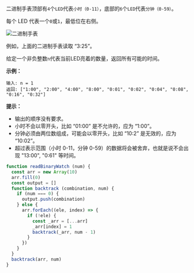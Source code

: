 二进制手表顶部有`4`个`LED`代表`小时（0-11）`，底部的`6`个`LED`代表`分钟（0-59）`。

每个 LED 代表一个`0`或`1`，最低位在右侧。

![二进制手表](https://upload.wikimedia.org/wikipedia/commons/8/8b/Binary_clock_samui_moon.jpg)

例如，上面的二进制手表读取 “3:25”。

给定一个非负整数`n`代表当前LED亮着的数量，返回所有可能的时间。

**示例：**
```
输入: n = 1
返回: ["1:00", "2:00", "4:00", "8:00", "0:01", "0:02", "0:04", "0:08", "0:16", "0:32"]
```

**提示：**
- 输出的顺序没有要求。
- 小时不会以零开头，比如 “01:00” 是不允许的，应为 “1:00”。
- 分钟必须由两位数组成，可能会以零开头，比如 “10:2” 是无效的，应为 “10:02”。
- 超过表示范围（小时 0-11，分钟 0-59）的数据将会被舍弃，也就是说不会出现 "13:00", "0:61" 等时间。

```js
function readBinaryWatch (num) {
  const arr = new Array(10)
  arr.fill(0)
  const output = []
  function backtrack (combination, num) {
    if (num === 0) {
      output.push(combination)
    } else {
      arr.forEach((ele, index) => {
        if (!ele) {
          const _arr = [...arr]
          _arr[index] = 1
          backtrack(_arr, num - 1)
        }
      })
    }
  }
  backtrack(arr, num)
}
```
